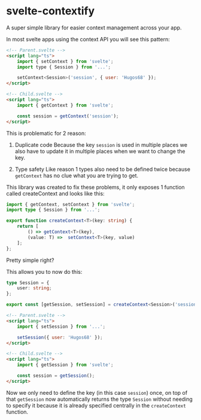 # svelte-contextify

A super simple library for easier context management across your app.

In most svelte apps using the context API you will see this pattern:

```html
<!-- Parent.svelte -->
<script lang="ts">
	import { setContext } from 'svelte';
    import type { Session } from '...';

	setContext<Session>('session', { user: 'Hugos68' });
</script>

<!-- Child.svelte -->
<script lang="ts">
	import { getContext } from 'svelte';

	const session = getContext('session');
</script>
```

This is problematic for 2 reason:
1. Duplicate code
Because the key `session` is used in multiple places we also have to update it in multiple places when we want to change the key.

2. Type safety
Like reason 1 types also need to be defined twice because `getContext` has no clue what you are trying to get.


This library was created to fix these problems, it only exposes 1 function called createContext and looks like this:
```ts
import { getContext, setContext } from 'svelte';
import type { Session } from '...';

export function createContext<T>(key: string) {
    return [
        () => getContext<T>(key),
        (value: T) =>  setContext<T>(key, value)
    ];
};
```
Pretty simple right?

This allows you to now do this:
```ts
type Session = {
    user: string;
};

export const [getSession, setSession] = createContext<Session>('session');
```

```html
<!-- Parent.svelte -->
<script lang="ts">
	import { setSession } from '...';

	setSession({ user: 'Hugos68' });
</script>

<!-- Child.svelte -->
<script lang="ts">
	import { getSession } from 'svelte';

	const session = getSession();
</script>
```
Now we only need to define the key (in this case `session`) once, on top of that `getSession` now automatically returns the type `Session` without needing to specify it because it is already specified centrally in the `createContext` function.
